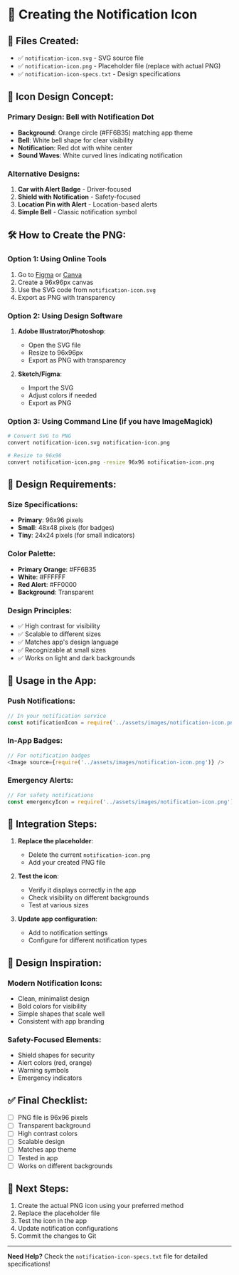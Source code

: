 # 🔔 Creating the Notification Icon

## 📁 Files Created:
- ✅ `notification-icon.svg` - SVG source file
- ✅ `notification-icon.png` - Placeholder file (replace with actual PNG)
- ✅ `notification-icon-specs.txt` - Design specifications

## 🎨 Icon Design Concept:

### **Primary Design: Bell with Notification Dot**
- **Background**: Orange circle (#FF6B35) matching app theme
- **Bell**: White bell shape for clear visibility
- **Notification**: Red dot with white center
- **Sound Waves**: White curved lines indicating notification

### **Alternative Designs:**
1. **Car with Alert Badge** - Driver-focused
2. **Shield with Notification** - Safety-focused
3. **Location Pin with Alert** - Location-based alerts
4. **Simple Bell** - Classic notification symbol

## 🛠️ How to Create the PNG:

### **Option 1: Using Online Tools**
1. Go to [Figma](https://figma.com) or [Canva](https://canva.com)
2. Create a 96x96px canvas
3. Use the SVG code from `notification-icon.svg`
4. Export as PNG with transparency

### **Option 2: Using Design Software**
1. **Adobe Illustrator/Photoshop**:
   - Open the SVG file
   - Resize to 96x96px
   - Export as PNG with transparency

2. **Sketch/Figma**:
   - Import the SVG
   - Adjust colors if needed
   - Export as PNG

### **Option 3: Using Command Line (if you have ImageMagick)**
```bash
# Convert SVG to PNG
convert notification-icon.svg notification-icon.png

# Resize to 96x96
convert notification-icon.png -resize 96x96 notification-icon.png
```

## 🎯 Design Requirements:

### **Size Specifications:**
- **Primary**: 96x96 pixels
- **Small**: 48x48 pixels (for badges)
- **Tiny**: 24x24 pixels (for small indicators)

### **Color Palette:**
- **Primary Orange**: #FF6B35
- **White**: #FFFFFF
- **Red Alert**: #FF0000
- **Background**: Transparent

### **Design Principles:**
- ✅ High contrast for visibility
- ✅ Scalable to different sizes
- ✅ Matches app's design language
- ✅ Recognizable at small sizes
- ✅ Works on light and dark backgrounds

## 📱 Usage in the App:

### **Push Notifications:**
```javascript
// In your notification service
const notificationIcon = require('../assets/images/notification-icon.png');
```

### **In-App Badges:**
```javascript
// For notification badges
<Image source={require('../assets/images/notification-icon.png')} />
```

### **Emergency Alerts:**
```javascript
// For safety notifications
const emergencyIcon = require('../assets/images/notification-icon.png');
```

## 🔧 Integration Steps:

1. **Replace the placeholder**:
   - Delete the current `notification-icon.png`
   - Add your created PNG file

2. **Test the icon**:
   - Verify it displays correctly in the app
   - Check visibility on different backgrounds
   - Test at various sizes

3. **Update app configuration**:
   - Add to notification settings
   - Configure for different notification types

## 🎨 Design Inspiration:

### **Modern Notification Icons:**
- Clean, minimalist design
- Bold colors for visibility
- Simple shapes that scale well
- Consistent with app branding

### **Safety-Focused Elements:**
- Shield shapes for security
- Alert colors (red, orange)
- Warning symbols
- Emergency indicators

## ✅ Final Checklist:

- [ ] PNG file is 96x96 pixels
- [ ] Transparent background
- [ ] High contrast colors
- [ ] Scalable design
- [ ] Matches app theme
- [ ] Tested in app
- [ ] Works on different backgrounds

## 🚀 Next Steps:

1. Create the actual PNG icon using your preferred method
2. Replace the placeholder file
3. Test the icon in the app
4. Update notification configurations
5. Commit the changes to Git

---

**Need Help?** Check the `notification-icon-specs.txt` file for detailed specifications! 